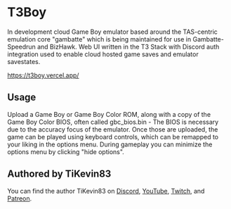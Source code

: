 # T3Boy

In development cloud Game Boy emulator based around the TAS-centric emulation core "gambatte" which is being maintained for use in Gambatte-Speedrun and BizHawk. Web UI written in the T3 Stack with Discord auth integration used to enable cloud hosted game saves and emulator savestates.

https://t3boy.vercel.app/

## Usage

Upload a Game Boy or Game Boy Color ROM, along with a copy of the Game Boy Color BIOS, often called gbc_bios.bin - The BIOS is necessary due to the accuracy focus of the emulator. Once those are uploaded, the game can be played using keyboard controls, which can be remapped to your liking in the options menu. During gameplay you can minimize the options menu by clicking "hide options".

## Authored by TiKevin83

You can find the author TiKevin83 on [Discord](https://discord.gg/qMChgqkSET), [YouTube](https://www.youtube.com/@TiKevin83), [Twitch](https://www.twitch.tv/tikevin83), and [Patreon](https://www.patreon.com/TiKevin83Speedruns).
